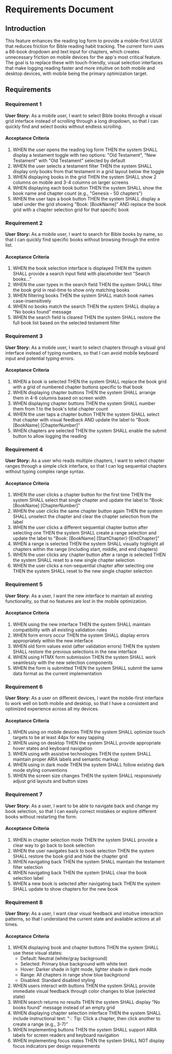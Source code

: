 # Requirements Document

## Introduction

This feature enhances the reading log form to provide a mobile-first UI/UX that reduces friction for Bible reading habit tracking. The current form uses a 66-book dropdown and text input for chapters, which creates unnecessary friction on mobile devices for the app's most critical feature. The goal is to replace these with touch-friendly, visual selection interfaces that make logging reading faster and more intuitive on both mobile and desktop devices, with mobile being the primary optimization target.

## Requirements

### Requirement 1

**User Story:** As a mobile user, I want to select Bible books through a visual grid interface instead of scrolling through a long dropdown, so that I can quickly find and select books without endless scrolling.

#### Acceptance Criteria

1. WHEN the user opens the reading log form THEN the system SHALL display a testament toggle with two options: "Old Testament", "New Testament" with "Old Testament" selected by default
2. WHEN the user selects a testament filter THEN the system SHALL display only books from that testament in a grid layout below the toggle
3. WHEN displaying books in the grid THEN the system SHALL show 2 columns on mobile and 3-4 columns on larger screens
4. WHEN displaying each book button THEN the system SHALL show the book name and chapter count (e.g., "Genesis - 50 chapters")
5. WHEN the user taps a book button THEN the system SHALL display a label under the grid showing "Book: [BookName]" AND replace the book grid with a chapter selection grid for that specific book

### Requirement 2

**User Story:** As a mobile user, I want to search for Bible books by name, so that I can quickly find specific books without browsing through the entire list.

#### Acceptance Criteria

1. WHEN the book selection interface is displayed THEN the system SHALL provide a search input field with placeholder text "Search books..."
2. WHEN the user types in the search field THEN the system SHALL filter the book grid in real-time to show only matching books
3. WHEN filtering books THEN the system SHALL match book names case-insensitively
4. WHEN no books match the search THEN the system SHALL display a "No books found" message
5. WHEN the search field is cleared THEN the system SHALL restore the full book list based on the selected testament filter

### Requirement 3

**User Story:** As a mobile user, I want to select chapters through a visual grid interface instead of typing numbers, so that I can avoid mobile keyboard input and potential typing errors.

#### Acceptance Criteria

1. WHEN a book is selected THEN the system SHALL replace the book grid with a grid of numbered chapter buttons specific to that book
2. WHEN displaying chapter buttons THEN the system SHALL arrange them in 4-6 columns based on screen width
3. WHEN displaying chapter buttons THEN the system SHALL number them from 1 to the book's total chapter count
4. WHEN the user taps a chapter button THEN the system SHALL select that chapter with visual feedback AND update the label to "Book: [BookName] [ChapterNumber]"
5. WHEN chapters are selected THEN the system SHALL enable the submit button to allow logging the reading

### Requirement 4

**User Story:** As a user who reads multiple chapters, I want to select chapter ranges through a simple click interface, so that I can log sequential chapters without typing complex range syntax.

#### Acceptance Criteria

1. WHEN the user clicks a chapter button for the first time THEN the system SHALL select that single chapter and update the label to "Book: [BookName] [ChapterNumber]"
2. WHEN the user clicks the same chapter button again THEN the system SHALL unselect the chapter and clear the chapter selection from the label
3. WHEN the user clicks a different sequential chapter button after selecting one THEN the system SHALL create a range selection and update the label to "Book: [BookName] [StartChapter]-[EndChapter]"
4. WHEN a range is selected THEN the system SHALL visually highlight all chapters within the range (including start, middle, and end chapters)
5. WHEN the user clicks any chapter button after a range is selected THEN the system SHALL reset to a new single chapter selection
6. WHEN the user clicks a non-sequential chapter after selecting one THEN the system SHALL reset to the new single chapter selection

### Requirement 5

**User Story:** As a user, I want the new interface to maintain all existing functionality, so that no features are lost in the mobile optimization.

#### Acceptance Criteria

1. WHEN using the new interface THEN the system SHALL maintain compatibility with all existing validation rules
2. WHEN form errors occur THEN the system SHALL display errors appropriately within the new interface
3. WHEN old form values exist (after validation errors) THEN the system SHALL restore the previous selections in the new interface
4. WHEN using HTMX form submission THEN the system SHALL work seamlessly with the new selection components
5. WHEN the form is submitted THEN the system SHALL submit the same data format as the current implementation

### Requirement 6

**User Story:** As a user on different devices, I want the mobile-first interface to work well on both mobile and desktop, so that I have a consistent and optimized experience across all my devices.

#### Acceptance Criteria

1. WHEN using on mobile devices THEN the system SHALL optimize touch targets to be at least 44px for easy tapping
2. WHEN using on desktop THEN the system SHALL provide appropriate hover states and keyboard navigation
3. WHEN using with assistive technologies THEN the system SHALL maintain proper ARIA labels and semantic markup
4. WHEN using in dark mode THEN the system SHALL follow existing dark mode styling conventions
5. WHEN the screen size changes THEN the system SHALL responsively adjust grid layouts and button sizes

### Requirement 7

**User Story:** As a user, I want to be able to navigate back and change my book selection, so that I can easily correct mistakes or explore different books without restarting the form.

#### Acceptance Criteria

1. WHEN in chapter selection mode THEN the system SHALL provide a clear way to go back to book selection
2. WHEN the user navigates back to book selection THEN the system SHALL restore the book grid and hide the chapter grid
3. WHEN navigating back THEN the system SHALL maintain the testament filter selection
4. WHEN navigating back THEN the system SHALL clear the book selection label
5. WHEN a new book is selected after navigating back THEN the system SHALL update to show chapters for the new book

### Requirement 8

**User Story:** As a user, I want clear visual feedback and intuitive interaction patterns, so that I understand the current state and available actions at all times.

#### Acceptance Criteria

1. WHEN displaying book and chapter buttons THEN the system SHALL use these visual states:
   - Default: Neutral (white/gray background)
   - Selected: Primary blue background with white text
   - Hover: Darker shade in light mode, lighter shade in dark mode
   - Range: All chapters in range show blue background
   - Disabled: Standard disabled styling
2. WHEN users interact with buttons THEN the system SHALL provide immediate visual feedback through color changes to blue (selected state)
3. WHEN search returns no results THEN the system SHALL display "No books found" message instead of an empty grid
4. WHEN displaying chapter selection interface THEN the system SHALL include instructional text: "💡 Tip: Click a chapter, then click another to create a range (e.g., 3-7)"
5. WHEN implementing buttons THEN the system SHALL support ARIA labels for screen readers and keyboard navigation
6. WHEN implementing focus states THEN the system SHALL NOT display focus indicators per design requirements